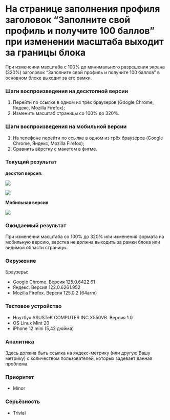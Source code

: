 
# На странице заполнения профиля заголовок “Заполните свой профиль и получите 100 баллов” при изменении масштаба выходит за границы блока

При изменении масштаба с 100% до минимального разрешения экрана (320%) заголовок “Заполните свой профиль и получите 100 баллов” в основном блоке выходит за его рамки.

### Шаги воспроизведения на десктопной версии

1. Перейти по ссылке в одном из трёх браузеров (Google Chrome, Яндекс, Mozilla Firefox);
2. Изменить масштаб страницы со 100% до 320%.

### Шаги воспроизведения на мобильной версии

1. На телефоне перейти по ссылке в одном из трёх браузеров (Google Chrome, Яндекс, Mozilla Firefox);
2. Сравнить вёрстку с макетом в фигме.

### Текущий результат

**десктоп версия:**

![](https://lh7-us.googleusercontent.com/docsz/AD_4nXf5F-Pc0K7HdpOQThcLqDwLxQE5u9oSdPTscTKRm9GbsIj_sKYtLoY6ZBCs7Zx8GF_v4oc4g6Y7fynZX8LKeKTBf-OcORSBMzPw-X8ta2GIeVIF0zfZlijezQTPVTaBnVUnUnnQRyWR13UD5kW4aVuHCsy4?key=XObOV-jfI8ziYNcxe3MVfg)

![](https://lh7-us.googleusercontent.com/docsz/AD_4nXe_2JrFYs22nOhAGWpBWOpZ7Ap3DsmeFWvMn36ooCzW5Y5RwJb3JVOzufp0icKMg97aVLQ3Za9WWyCjo5xeS_I1yGBF9JfeI2XIqmvh_au24pa57qNxcdReJ0fWIJbKhbaZ0M_-Y4Lpm8TFHsGd5ifKL5OF?key=XObOV-jfI8ziYNcxe3MVfg)

**Мобильная версия**

![](https://lh7-us.googleusercontent.com/docsz/AD_4nXf2_LLKRZkToEwIjtFJuCiwaNSgV338ezcg5ou1ttFpqO_7oKDO08gUixQyoemW7v3q1EtcZ0obEzirI7swp2hTeftK6XFC5CoN0-jq4CEietNC3-oZv0ZNohSpkKAoL8JOssOhOb_i0P0bdJa6DTgUXhWA?key=XObOV-jfI8ziYNcxe3MVfg)

### Ожидаемый результат

При изменении масштаба со 100% до 320% или изменения формата на мобильную версию, верстка не должна выходить за рамки блока или видимой области страницы.

### Окружение

Браузеры:

- Google Chrome. Версия 125.0.6422.61
- Яндекс. Версия 122.0.6261.952
- Mozilla Firefox. Версия 125.0.2 (64arm)

### Тестовое устройство

- Ноутбук ASUSTeK COMPUTER INC X550VB. Версия 1.0
- OS Linux Mint 20
- iPhone 12 mini (5,42 дюйма)

### Аналитика

Здесь должна быть ссылка на яндекс-метрику (или другую Вашу метрику) с количеством пользователей, которых задевает данная проблема.

### Приоритет

- Minor

### Серьёзность

- Trivial
